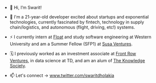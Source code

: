 - 👋 Hi, I’m Swarit!

- 👀 I'm a 21-year-old developer excited about startups and exponential technologies, currently fascinated by fintech, technology in supply chain/logistics, and autonomous (flight, driving, etc!) systems.

- ⚡️ I currently intern at [Float](www.floatcard.com) and study software engineering at Western University and am a Summer Fellow (SFP1) at [Susa Ventures](www.susaventures.com). 

- 🗓 I previously worked as an investment associate at [Front Row Ventures](www.frontrow.ventures), in data science at TD, and am an alum of [The Knowledge Society](https://tks.world/).

- 📫 Let's connect -> www.twitter.com/swaritdholakia 
